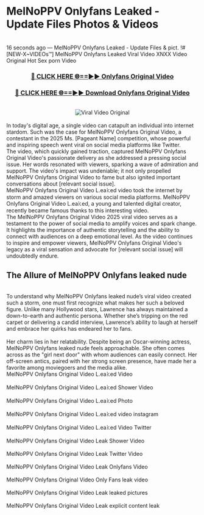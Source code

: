 # MelNoPPV Onlyfans Leaked - Update Files Photos & Videos 
<br>
16 seconds ago — MelNoPPV Onlyfans Leaked - Update Files & pict. !#[NEW-X~VIDEOs™] MelNoPPV Onlyfans Leaked Viral Video XNXX Video Original Hot Sex porn Video
<br>
<div align="center">
<h3><a href="http://freeplayer.one?title=MelNoPPV&ref=25OR" rel="nofollow">🔴 CLICK HERE 🌐==►► Onlyfans Original Video</a></h3>
<h3><a href="http://freeplayer.one?title=MelNoPPV&ref=25OR" rel="nofollow">🔴 CLICK HERE 🌐==►► Download Onlyfans Original Video</a></h3>
<br>
<a href="http://freeplayer.one?title=MelNoPPV&ref=25OR" rel="nofollow" data-target="animated-image.originalLink"><img src="https://i.ibb.co.com/xMMVF88/686577567.gif" alt="Viral Video Original" style="max-width: 100%; display: inline-block;" data-target="animated-image.originalImage"></a>
</div>
<br>
In today's digital age, a single video can catapult an individual into internet stardom. Such was the case for MelNoPPV Onlyfans Original Video, a contestant in the 2025 Ms. [Pageant Name] competition, whose powerful and inspiring speech went viral on social media platforms like Twitter.
<br>
The video, which quickly gained traction, captured MelNoPPV Onlyfans Original Video's passionate delivery as she addressed a pressing social issue. Her words resonated with viewers, sparking a wave of admiration and support. The video's impact was undeniable; it not only propelled MelNoPPV Onlyfans Original Video to fame but also ignited important conversations about [relevant social issue].
<br>
MelNoPPV Onlyfans Original Video L.ea𝚔ed video took the internet by storm and amazed viewers on various social media platforms. MelNoPPV Onlyfans Original Video L.ea𝚔ed, a young and talented digital creator, recently became famous thanks to this interesting video.
<br>
The MelNoPPV Onlyfans Original Video 2025 viral video serves as a testament to the power of social media to amplify voices and spark change. It highlights the importance of authentic storytelling and the ability to connect with audiences on a deep emotional level. As the video continues to inspire and empower viewers, MelNoPPV Onlyfans Original Video's legacy as a viral sensation and advocate for [relevant social issue] will undoubtedly endure.
<br>
<h2>The Allure of MelNoPPV Onlyfans leaked nude</h2>
<br>
To understand why MelNoPPV Onlyfans leaked nude’s viral video created such a storm, one must first recognize what makes her such a beloved figure. Unlike many Hollywood stars, Lawrence has always maintained a down-to-earth and authentic persona. Whether she’s tripping on the red carpet or delivering a candid interview, Lawrence’s ability to laugh at herself and embrace her quirks has endeared her to fans.
<br><br>
Her charm lies in her relatability. Despite being an Oscar-winning actress, MelNoPPV Onlyfans leaked nude feels approachable. She often comes across as the "girl next door" with whom audiences can easily connect. Her off-screen antics, paired with her strong screen presence, have made her a favorite among moviegoers and the media alike.
<br>
MelNoPPV Onlyfans Original Video L.ea𝚔ed Video
<br><br>
MelNoPPV Onlyfans Original Video L.ea𝚔ed Shower Video
<br><br>
MelNoPPV Onlyfans Original Video L.ea𝚔ed Photo
<br><br>
MelNoPPV Onlyfans Original Video L.ea𝚔ed video instagram
<br><br>
MelNoPPV Onlyfans Original Video L.ea𝚔ed Video Twitter
<br><br>
MelNoPPV Onlyfans Original Video Leak Shower Video
<br><br>
MelNoPPV Onlyfans Original Video Leak Twitter Video
<br><br>
MelNoPPV Onlyfans Original Video Leak Onlyfans Video
<br><br>
MelNoPPV Onlyfans Original Video Only Fans leak video
<br><br>
MelNoPPV Onlyfans Original Video Leak leaked pictures
<br><br>
MelNoPPV Onlyfans Original Video Leak explicit content leak